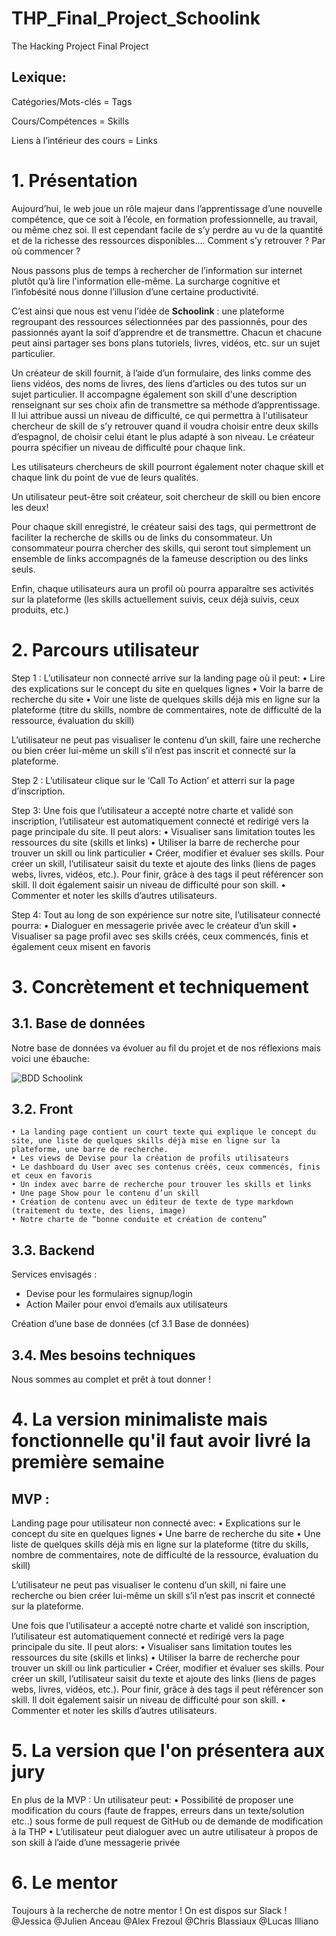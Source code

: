 # THP_Final_Project_Schoolink
The Hacking Project Final Project

## Lexique: 
Catégories/Mots-clés = Tags

Cours/Compétences = Skills

Liens à l’intérieur des cours = Links

# 1. Présentation

Aujourd’hui, le web joue un rôle majeur dans l’apprentissage d’une nouvelle compétence, que ce soit à l’école, en formation professionnelle, au travail, ou même chez soi. Il est cependant facile de s’y perdre au vu de la quantité et de la richesse des ressources disponibles…. Comment s’y retrouver ? Par où commencer ? 

Nous passons plus de temps à rechercher de l’information sur internet plutôt qu’à lire l'information elle-même. La surcharge cognitive et l’infobésité nous donne l’illusion d’une certaine productivité. 

C’est ainsi que nous est venu l’idée de **Schoolink** : une plateforme regroupant des ressources sélectionnées par des passionnés, pour des passionnés ayant la soif d’apprendre et de transmettre. Chacun et chacune peut ainsi partager ses bons plans tutoriels, livres, vidéos, etc. sur un sujet particulier.

Un créateur de skill fournit, à l’aide d’un formulaire, des links comme des liens vidéos, des noms de livres, des liens d’articles ou des tutos sur un sujet particulier. Il accompagne également son skill d'une description renseignant sur ses choix afin de transmettre sa méthode d’apprentissage. Il lui attribue aussi un niveau de difficulté, ce qui permettra à l'utilisateur chercheur de skill de s’y retrouver quand il voudra choisir entre deux skills d’espagnol, de choisir celui étant le plus adapté à son niveau. Le créateur pourra spécifier un niveau de difficulté pour chaque link.

Les utilisateurs chercheurs de skill pourront également noter chaque skill et chaque link du point de vue de leurs qualités.

Un utilisateur peut-être soit créateur, soit chercheur de skill ou bien encore les deux!

Pour chaque skill enregistré, le créateur saisi des tags, qui permettront de faciliter la recherche de skills ou de links du consommateur. Un consommateur pourra chercher des skills,  qui seront tout simplement un ensemble de links accompagnés de la fameuse description ou des links seuls.

Enfin, chaque utilisateurs aura un profil où pourra apparaître ses activités sur la plateforme (les skills actuellement suivis, ceux déjà suivis, ceux produits, etc.)

# 2. Parcours utilisateur

Step 1 : L’utilisateur non connecté arrive sur la landing page où il peut:
    • Lire des explications sur le concept du site en quelques lignes
    • Voir la barre de recherche du site
    • Voir une liste de quelques skills déjà mis en ligne sur la plateforme (titre du skills, nombre de commentaires, note de difficulté de la ressource, évaluation du skill)

L’utilisateur ne peut pas visualiser le contenu d’un skill, faire une recherche ou bien créer lui-même un skill s’il n’est pas inscrit et connecté sur la plateforme.

Step 2 : L’utilisateur clique sur le ‘Call To Action’ et atterri sur la page d’inscription.

Step 3: Une fois que l’utilisateur a accepté notre charte et validé son inscription, l’utilisateur est automatiquement connecté et redirigé vers la page principale du site. Il peut alors:
    • Visualiser sans limitation toutes les ressources du site (skills et links)
    • Utiliser la barre de recherche pour trouver un skill ou link particulier
    • Créer, modifier et évaluer ses skills. Pour créer un skill, l’utilisateur saisit du texte et ajoute des links (liens de pages webs, livres, vidéos, etc.). Pour finir, grâce à des tags il peut référencer son skill. Il doit également saisir un niveau de difficulté pour son skill.
    • Commenter et noter les skills d’autres utilisateurs.
      
Step 4: Tout au long de son expérience sur notre site, l’utilisateur connecté pourra:
    • Dialoguer en messagerie privée avec le créateur d’un skill
    • Visualiser sa page profil avec ses skills créés, ceux commencés, finis et également ceux misent en favoris

# 3. Concrètement et techniquement
## 3.1. Base de données
Notre base de données va évoluer au fil du projet et de nos réflexions mais voici une ébauche:   

![BDD Schoolink](https://imagizer.imageshack.com/v2/723x505q90/923/PFaJjA.png "bdd_thp_schoolink")

## 3.2. Front
    • La landing page contient un court texte qui explique le concept du site, une liste de quelques skills déjà mise en ligne sur la plateforme, une barre de recherche.
    • Les views de Devise pour la création de profils utilisateurs
    • Le dashboard du User avec ses contenus créés, ceux commencés, finis et ceux en favoris
    • Un index avec barre de recherche pour trouver les skills et links
    • Une page Show pour le contenu d’un skill
    • Création de contenu avec un éditeur de texte de type markdown (traitement du texte, des liens, image)
    • Notre charte de “bonne conduite et création de contenu” 


## 3.3. Backend
Services envisagés :
- Devise pour les formulaires signup/login
- Action Mailer pour envoi d’emails aux utilisateurs

Création d’une base de données (cf 3.1 Base de données)

## 3.4. Mes besoins techniques

Nous sommes au complet et prêt à tout donner ! 

# 4. La version minimaliste mais fonctionnelle qu'il faut avoir livré la première semaine

## MVP : 

Landing page pour utilisateur non connecté avec:
    • Explications sur le concept du site en quelques lignes
    • Une barre de recherche du site
    • Une liste de quelques skills déjà mis en ligne sur la plateforme (titre du skills, nombre de commentaires, note de difficulté de la ressource, évaluation du skill)

L’utilisateur ne peut pas visualiser le contenu d’un skill, ni faire une recherche ou bien créer lui-même un skill s’il n’est pas inscrit et connecté sur la plateforme.

Une fois que l’utilisateur a accepté notre charte et validé son inscription, l’utilisateur est automatiquement connecté et redirigé vers la page principale du site. Il peut alors:
    • Visualiser sans limitation toutes les ressources du site (skills et links)
    • Utiliser la barre de recherche pour trouver un skill ou link particulier
    • Créer, modifier et évaluer ses skills. Pour créer un skill, l’utilisateur saisit du texte et ajoute des links (liens de pages webs, livres, vidéos, etc.). Pour finir, grâce à des tags il peut référencer son skill. Il doit également saisir un niveau de difficulté pour son skill.
    • Commenter et noter les skills d’autres utilisateurs.

# 5. La version que l'on présentera aux jury
En plus de la MVP :
Un utilisateur peut:
    • Possibilité de proposer une modification du cours (faute de frappes, erreurs dans un texte/solution etc..) sous forme de pull request de GitHub ou de demande de modification à la THP
    • L’utilisateur peut dialoguer avec un autre utilisateur à propos de son skill à l’aide d’une messagerie privée

# 6. Le mentor
Toujours à la recherche de notre mentor ! 
On est dispos sur Slack ! 
@Jessica
@Julien Anceau
@Alex Frezoul
@Chris Blassiaux
@Lucas Illiano

